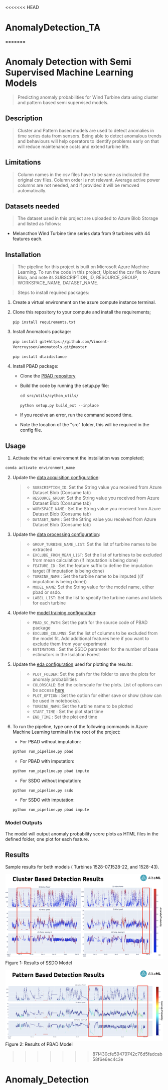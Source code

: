 <<<<<<< HEAD
# AnomalyDetection_TA
=======
# Anomaly Detection with Semi Supervised Machine Learning Models
> Predicting anomaly probabilities for Wind Turbine data using cluster and pattern based semi supervised models.

## Description

> Cluster and Pattern based models are used to detect anomalies in time series data from sensors. Being able to detect 
anomalous trends and behaviours will help operators to identify problems early on that will reduce maintenance costs and 
extend turbine life.
> 
## Limitations
> Column names in the csv files have to be same as indicated the original csv files. Column order is not relevant. 
> Average active power columns are not needed, and if provided it will be removed automatically. 

## Datasets needed

>The dataset used in this project are uploaded to Azure Blob Storage and listed as follows:
- Melancthon Wind Turbine time series data from 9 turbines with 44 features each.


## Installation

> The pipeline for this project is built on Microsoft Azure Machine Learning. To run the code in this project;
> Upload the csv file to Azure Blob, and note its SUBSCRIPTION_ID, RESOURCE_GROUP, WORKSPACE_NAME, DATASET_NAME.

> Steps to install required packages:
1. Create a virtual environment on the azure compute instance terminal.
2. Clone this repository to your compute and install the requirements; 

    ```pip install requirements.txt ```
3. Install Anomatools package:
    
    ```pip install git+https://github.com/Vincent-Vercruyssen/anomatools.git@master```
    
    ```pip install dtaidistance```
4. Install PBAD package:
    
    - Clone the [PBAD repository](https://bitbucket.org/len_feremans/pbad/src/master/)
    - Build the code by running the setup.py file:
    
        ```cd src/utils/cython_utils/```
        
        ```python setup.py build_ext --inplace```
     - If you receive an error, run the command second time.
     - Note the location of the "src" folder, this will be required in the config file.

 
## Usage

1. Activate the virtual environment the installation was completed;
```bash
conda activate environment_name
```
 
2. Update the [data acquisition configuration](data_acquisition/data_acquisition_config.py):
   >- `SUBSCRIPTION_ID`: Set the String value you received from Azure Dataset Blob (Consume tab)
   >- `RESOURCE_GROUP`: Set the String value you received from Azure Dataset Blob (Consume tab)
   >- `WORKSPACE_NAME` : Set the String value you received from Azure Dataset Blob (Consume tab)
   >- `DATASET_NAME` : Set the String value you received from Azure Dataset Blob (Consume tab)
   
2. Update the [data processing configuration](data_processing/data_processing_config.py):
   >- `GROUP_TURBINE_NAME_LIST`: Set the list of turbine names to be extracted
   >- `EXCLUDE_FROM_MEAN_LIST`: Set the list of turbines to be excluded from mean calculation (if imputation is being done)
   >- `FEATURE_ID` : Set the feature suffix to define the imputation target (if imputation is being done)
   >- `TURBINE_NAME` : Set the turbine name to be imputed ((if imputation is being done))
   >- `MODEL_NAME`: Set the String value for the model name, either pbad or ssdo. 
   >- `LABEL_LIST`: Set the list to specify the turbine names and labels for each turbine
   
 3. Update the [model training configuration](model_training/model_training_config.py):
       >- `PBAD_SC_PATH`: Set the path for the source code of PBAD package
       >- `EXCLUDE_COLUMNS`: Set the list of columns to be excluded from the model fit. Add additional features here if you want to exclude them from your experiment
       >- `ESTIMATORS` : Set the SSDO parameter for the number of base estimators in the Isolation Forest
       
 4. Update the [eda configuration](eda/eda_config.py) used for plotting the results:
       >- `PLOT_FOLDER`: Set the path for the folder to save the plots for anomaly probabilities
       >- `COLORSCALE`: Set the colorscale for the plots. List of options can be access [here](https://plotly.com/python/builtin-colorscales/)
       >- `PLOT_OPTION` : Set the option for either save or show (show can be used in notebooks).
       >- `TURBINE_NAME`: Set the turbine name to be plotted
       >- `START_TIME` : Set the plot start time
       >- `END_TIME` : Set the plot end time
 5. To run the pipeline, type one of the following commands in Azure Machine Learning terminal in the root of the project:
    
    - For PBAD without imputation:
    ```bash
    python run_pipeline.py pbad
    ```
    
    - For PBAD with imputation:
    ```bash
    python run_pipeline.py pbad impute
    ```
    
    - For SSDO without imputation:
    ```bash
    python run_pipeline.py ssdo
    ```
    
    - For SSDO with imputation:
    ```bash
    python run_pipeline.py pbad impute
    ```
      
### Model Outputs

The model will output anomaly probability score plots as HTML files in the defined folder, one plot for each feature.

## Results

Sample results for both models ( Turbines 1528-07,1528-22, and 1528-43).

![alt text](eda/ssdo.png "SSDO")
Figure 1: Results of SSDO Model 

![alt text](eda/pbad.png "PBAD")
Figure 2: Results of PBAD Model 
>>>>>>> 87f430cfe59479742c76d5fadcab58f6e6ec4c3e
# Anomaly_Detection
